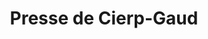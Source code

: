 ---
title: "Presse de Cierp-Gaud"
url: /cierp-gaud/presse-de-cierp-gaud/
shop: marchand de journaux
---
